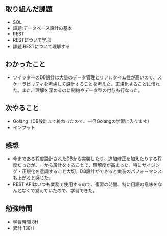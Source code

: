 ## 取り組んだ課題
- SQL
 - 課題:データベース設計の基本
- REST
 - RESTについて学ぶ
 - 課題:RESTについて理解する

## わかったこと
- ツイッターのDB設計は大量のデータ管理とリアルタイム性が高いので、スケーラビリティを考慮して設計することを考えた。正規化することに慣れた。また、理解を深めるのに制約やデータ型の付与も行なった。

## 次やること
- Golang（DB設計まで終わったので、一旦Golangの学習に入ります）
 - インプット

## 感想
- 今まである程度設計されたDBから実装したり、追加修正を加えたりする程度だったが、一から設計をすることで、理解度が高まった。特にサイジング・正規化を意識すること大切。DB設計ができると実装のパフォーマンスも上がると感じた。
- REST APIはいつも業務で使用するので、復習の時間、特に用語の意味をなんとなくで覚えていたので、学習できた。

## 勉強時間
- 学習時間 8H
- 累計 138H
